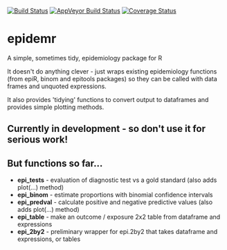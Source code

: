 [![Build Status](https://travis-ci.org/ianhandel/epidemr.svg?branch=master)](https://travis-ci.org/ianhandel/epidemr)
[![AppVeyor Build Status](https://ci.appveyor.com/api/projects/status/github/ianhandel/epidemr?branch=master&svg=true)](https://ci.appveyor.com/project/ianhandel/epidemr)
[![Coverage Status](https://img.shields.io/codecov/c/github/ianhandel/epidemr/master.svg)](https://codecov.io/github/ianhandel/epidemr?branch=master)

# epidemr
A simple, sometimes tidy, epidemiology package for R

It doesn't do anything clever - just wraps existing epidemiology functions (from epiR, binom and epitools packages) so they can be called with data frames and unquoted expressions.

It also provides 'tidying' functions to convert output to dataframes and provides simple plotting methods.

## Currently in development - so don't use it for serious work!

## But functions so far...
* __epi_tests__ - evaluation of diagnostic test vs a gold standard (also adds plot(...) method)
* __epi_binom__ - estimate proportions with binomial confidence intervals 
* __epi_predval__ - calculate positive and negative predictive values (also adds plot(...) method)
* __epi_table__ - make an outcome / exposure 2x2 table from dataframe and expressions
* __epi_2by2__ - preliminary wrapper for epi.2by2 that takes dataframe and expressions, or tables
